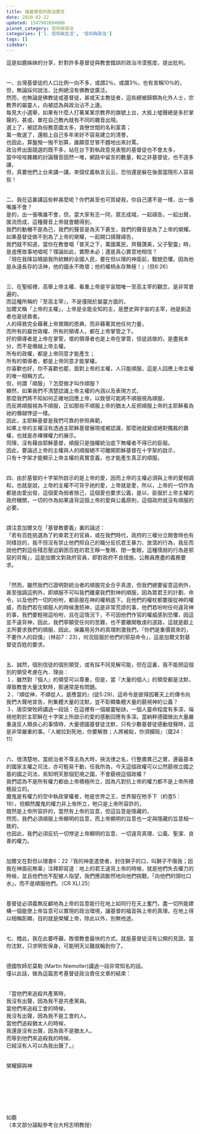 ```yaml
---
title: 論基督徒的政治責任
date: 2010-02-22
updated: 1547992604000
pixnet_category: 信仰與政治
categories: ['1. 信仰與生活', '信仰與政治']
tags: []
sidebar: 
---
```


<p>這是如鹿姊妹的分享，針對許多基督徒與教會錯誤的政治冷漠態度，提出批判。<br/><!--more--><br/><br/>一、台灣基督徒的人口比例一向不多，或謂2％，或謂3％，也有宣稱10％的，但，無論採何說法，比例總沒有佛教徒廣泛。<br/>然而，也無論是佛教徒或基督徒，甚或天主教徒者，這些總被歸類為化外人士，宗教界的屬靈人，向被認為與政治沾不上邊。<br/>每見大小選舉，如果有什麼人打著某某宗教界的旗號上台，大抵上噓聲總是多於掌聲的，甚或，單在自己教內就有不同的雜音出現。<br/>選上了，被認為俗務意圖太多，貪戀世間的名利富貴；<br/>萬一敗選了，還賠上自己多年來好不容易建立的清譽，<br/>也因此，算盤撥一撥不划算，誰願意甘冒不韙地出來討罵。<br/>政治界出面競選的既不多，站在台下對執政意見表態的基督徒也不會太多，<br/>當中吱吱雜雜的討論聲音固然一堆，網路中留言的數量，較之非基督徒，也不遑多讓，<br/>但，真要他們上台來講一講，來個仗義執言云云，恐怕還是躲在後面當隱形人容易些！<br/><br/><br/>二、我在這裏講這些幹甚麼呢？你們甚至也可質疑我，你自己還不是一樣，出一張嘴誰不會？<br/>是的，出一張嘴誰不會，但，當大家有志一同，眾志成城，一起禱告，一起出聲，匯流而成，這種聲音上帝就會聽得到，<br/>我們的動機不是為己，我們的聲音是為天下蒼生，我們的聲音是為了上帝的榮耀。<br/>如果基督徒做不到為了上帝的榮耀，一起開口揚聲禱告，<br/>我們就不知道，當你在教會唱「普天之下，萬國萬民，齊聲讚美，父子聖靈」時，是虛應故事地唱呢？理論如此，實際未必；還是真心實意地相信？<br/>『現在我降旨曉諭我所統轄的全國人民，要在但以理的神面前，戰兢恐懼。因為他是永遠長存的活神，他的國永不敗壞；他的權柄永存無極！』（但6:26）<br/><br/><br/>三、在聖經裡，高舉上帝主權、看重上帝是宇宙間唯一至高主宰的觀念，是非常普遍的，<br/>而這種所稱的『至高主宰』，不是僅限於屬靈方面的，<br/>加爾文稱「上帝的主權」，上帝是全能全知的主，是歷史與宇宙的主宰，祂是創造者也是拯救者。<br/>人的得救完全藉著上帝賞賜的恩典，而非藉著其他任何力量，<br/>而所有的屬世政權、所有的領導人，都在上帝掌管之下。<br/>好的領導者是上帝在掌管，壞的領導者也是上帝在掌管，信徒該做的，是盡我本分，而不是僭越上帝主權。<br/>所有的政權，都是上帝同意才能產生；<br/>所有的領導者，都是上帝同意才能掌權。<br/>你喜歡也好，你不喜歡也罷，面對上帝的主權，人只能順服，這是人回應上帝主權的唯一相稱方式。<br/>但，何謂「順服」？怎麼做才叫作順服？<br/>顯然，如果我們不清楚認識上帝主權的內涵以及表現方式，<br/>那麼我們將不知如何正確地回應上帝，以致很可能將不順服視為順服，<br/>而反將順服視為不順服，正如那些不順服上帝的猶太人反把順服上帝的主耶穌看為祂的僭越悖逆一樣。<br/>因此，主耶穌基督是我們可靠的參照典範，<br/>如果上帝的主權沒有透過主耶穌基督展現或被認識，那麼祂就變成絕對獨裁的霸權，也就是赤裸裸權力的展示。<br/>同理，沒有藉由耶穌基督，順服只是強權統治底下無權者不得已的臣服。<br/>因此，要論述上帝的主權與人的順服絕不可離開耶穌基督在十字架的啟示，<br/>只有十字架才能顯示上帝主權的真實意義，也才能產生真正的順服。　<br/><br/><br/>四、由於基督的十字架所啟示的是上帝的愛，因而上帝的主權必須與上帝的愛相調和，也就是說，上帝的主權不可背乎祂的愛，上帝就是愛，所以，上帝的一切作為都是由愛出發，這個愛為弱者捨己，這個愛也要求公義，是以，臣服於上帝主權的政府機關，一切的作為如果違背這個上帝的愛與公義原則，這個政府就沒有順服的必要。<br/><br/><br/>請注意加爾文在「基督教要義」裏的論述：<br/>「若有百姓挑選為了約束君王的官員，或在我們時代，政府的三權分立開會時也有同樣目的，我不但沒有禁止他們照自己的職分反抗君王暴力、放蕩的行為，我反而說他們對這些殘忍壓迫窮困百姓的君王睜一隻眼、閉一隻眼，這種懦弱的行為是邪惡的背叛」，這是加爾文對政府官員，即對政府不良措施，公務員應盡的義務要求。<br/><br/><br/>「然而，雖然我們已證明對統治者的順服完全合乎真道，但我們總要留意這例外，甚至強調這例外，即順服不可叫我們離棄我們對神的順服，因為眾君王的計劃、命令，以及他們一切的吩咐，都臣服在神的權柄底下。且他們的權杖都要服從神的權威，而我們若在順服人的時候激怒神，這是非常荒謬的事，他們若吩咐任何違背神的事，我們要輕視這吩咐，且在這情況下，不可因他們作官的權威感到恐懼，因這並不違背神，因此，我們寧願受任何的苦難，也不要離開敬虔的道路，這就是獻上主所要求我們的順服，因此，保羅用另外的真理刺激我們，『你們是重價買來的，不要作人的奴僕』（林前7：23），何況屈服於他們的邪惡命令」，這是加爾文對基督徒百姓的要求。<br/><br/><br/>五、誠然，個別信徒的個別領受，或有採不同見解可能，但在這裏，我不能把這個別的領受考慮在內．理由：<br/>１、雖然對『個人』的領受可以尊重，但是，當『大量的個人』的領受都是沈默，導致教會大量沈默時，那通常是有問題。<br/>２、『順從神，不順從人，是應當的』(徒5:29)，這命令是彼得因著天上的傳令向我們大聲地宣告，則集體大量的沈默，豈不彰顯集體大量的藐視神的公義？<br/>３、唐崇榮牧師講過一段話：在這裡有一個屬靈秘訣，一個人靈命程度有多深，端視他對於主耶穌在十字架上所啟示的愛的感動回應有多深。當納粹德國做出大量嚴重違反人類良心的事情時，大量德國基督徒沈默，只有少數基督徒感動發聲時，這是非常嚴重的事。『人被拉到死地，你要解救；人將被殺，你須攔阻』（箴24：11）<br/><br/><br/>六、很清楚地，當統治者不尊主為大時，挾法律之名，行整肅異己之實，連最基本的國家主權之司法，亦可輕易干動，任我所為，今天這個政權可以公然藐視立國之基的國之司法，焉知明天那個犯境之國，不會藐視這個政權？<br/>我們認為不是所有權力都由上帝積極所立，因為凡對抗上帝的權力都不是上帝所積極設立的。<br/>魔鬼是有權力的空中執政掌權者，牠是世界之王，世界服在牠手下（約壹5：19），但顯然魔鬼的權力非上帝所立，牠只是上帝所容許的，<br/>既然是上帝所容許的，當然有上帝的旨意，但這旨意是隱藏的，<br/>然而，我們必須順服上帝顯明的旨意，而上帝顯明的旨意也一定與隱藏的旨意相一致的，<br/>也因此，我們必須反抗一切悖逆上帝顯明的旨意、一切違背真理、公義、聖潔、良善的權力。<br/><br/><br/>加爾文在對但以理書6：22『我的神差遣使者，封住獅子的口，叫獅子不傷我；因我在神面前無辜』注釋即寫道：地上的君王違背上帝的時候，就是他們失去權力的時候，並且他們也不配被人指望，我們應該斷然地向他們挑戰，「向他們的頭吐口水」，而不是順服他們。（CR XLI.25）<br/><br/><br/>基督徒必須義無反顧地為上帝的旨意能行在地上如同行在天上奮鬥，盡一切所能建構一個能使上帝旨意可以實現的政治環境，讓基督的福音與上帝的真理，在地上得以相稱彰顯，目的就是榮耀上帝，除此以外，別無他途。<br/><br/><br/>七、稽此，我在此要呼籲，敗壞教會最快的方式，就是基督徒沒有公開的見證。當你沈默，只求明哲保身，可能明天災難就輪到你了。<br/><br/><br/>德國牧師尼莫勒 (Martin Niemoller)講過一段非常知名的話。<br/>僅以此話，做為這篇思考基督徒政治責任文章的結束：<br/><br/><br/>『當他們來追殺共產黨時，<br/>我沒有出聲，因為我不是共產黨員。<br/>當他們來追殺工會的時候，<br/>我沒有出聲，因為我不是工會的人。<br/>當他們追殺猶太人的時候，<br/>我還是沒有出聲，因為我不是猶太人。<br/>而等到他們來追殺我的時候，<br/>已經沒有人可以為我出聲了。』<br/><br/><br/>榮耀歸與神<br/><br/><br/><br/><br/><br/><br/><br/>如鹿<br/>（本文部分論點參考台大柯志明教授）<br/>
</p>
